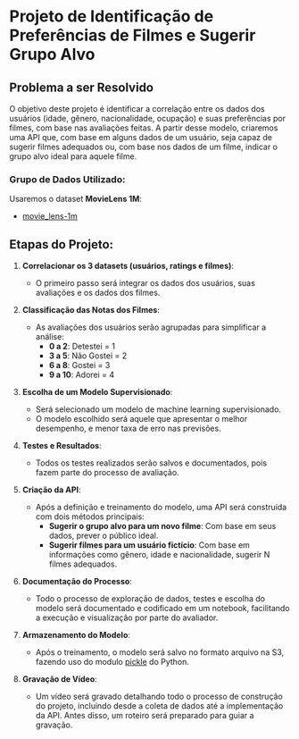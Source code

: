 # Projeto de Identificação de Preferências de Filmes e Sugerir Grupo Alvo

## Problema a ser Resolvido

O objetivo deste projeto é identificar a correlação entre os dados dos usuários (idade, gênero, nacionalidade, ocupação) e suas preferências por filmes, com base nas avaliações feitas. A partir desse modelo, criaremos uma API que, com base em alguns dados de um usuário, seja capaz de sugerir filmes adequados ou, com base nos dados de um filme, indicar o grupo alvo ideal para aquele filme.

### Grupo de Dados Utilizado:
Usaremos o dataset **MovieLens 1M**:
- [movie_lens-1m](https://files.grouplens.org/datasets/movielens/ml-1m.zip)

## Etapas do Projeto:

1. **Correlacionar os 3 datasets (usuários, ratings e filmes)**:
   - O primeiro passo será integrar os dados dos usuários, suas avaliações e os dados dos filmes.

2. **Classificação das Notas dos Filmes**:
   - As avaliações dos usuários serão agrupadas para simplificar a análise:
     - **0 a 2**: Detestei = 1
     - **3 a 5**: Não Gostei = 2
     - **6 a 8**: Gostei = 3
     - **9 a 10**: Adorei = 4

3. **Escolha de um Modelo Supervisionado**:
   - Será selecionado um modelo de machine learning supervisionado.
   - O modelo escolhido será aquele que apresentar o melhor desempenho, e menor taxa de erro nas previsões.

4. **Testes e Resultados**:
   - Todos os testes realizados serão salvos e documentados, pois fazem parte do processo de avaliação.

5. **Criação da API**:
   - Após a definição e treinamento do modelo, uma API será construída com dois métodos principais:
     - **Sugerir o grupo alvo para um novo filme**: Com base em seus dados, prever o público ideal.
     - **Sugerir filmes para um usuário fictício**: Com base em informações como gênero, idade e nacionalidade, sugerir N filmes adequados.

6. **Documentação do Processo**:
   - Todo o processo de exploração de dados, testes e escolha do modelo será documentado e codificado em um notebook, facilitando a execução e visualização por parte do avaliador.

7. **Armazenamento do Modelo**:
   - Após o treinamento, o modelo será salvo no formato arquivo na S3, fazendo uso do modulo [pickle](https://docs.python.org/3/library/pickle.html#module-pickle) do Python. 

8. **Gravação de Vídeo**:
   - Um vídeo será gravado detalhando todo o processo de construção do projeto, incluindo desde a coleta de dados até a implementação da API. Antes disso, um roteiro será preparado para guiar a gravação.

